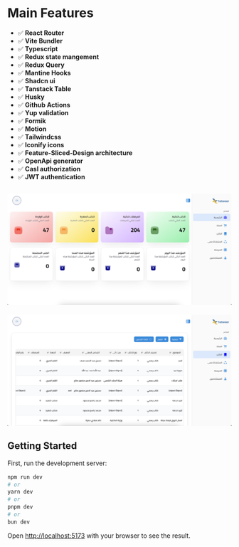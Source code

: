 # Main Features 

+ ✅ **React Router**
+ ✅ **Vite Bundler**
+ ✅ **Typescript**
+ ✅ **Redux state mangement** 
+ ✅ **Redux Query**
+ ✅ **Mantine Hooks**
+ ✅ **Shadcn ui**
+ ✅ **Tanstack Table**
+ ✅ **Husky**
+ ✅ **Github Actions**
+ ✅ **Yup validation**
+ ✅ **Formik**
+ ✅ **Motion**
+ ✅ **Tailwindcss**
+ ✅ **Iconify icons**
+ ✅ **Feature-Sliced-Design architecture**
+ ✅ **OpenApi generator**
+ ✅ **Casl authorization**
+ ✅ **JWT authentication**

![screenshot of the system](/public/screenshot-2.png)
---
![screenshot of the system](/public/screenshot-1.png)

## Getting Started

First, run the development server:

```bash
npm run dev
# or
yarn dev
# or
pnpm dev
# or
bun dev
```

Open [http://localhost:5173](http://localhost:5173) with your browser to see the result.